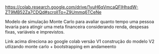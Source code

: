 https://colab.research.google.com/drive/1yuH6qVmcaQFlHhsdW-ZT9MB52Za7CDQd#scrollTo=Z9Ummq6TCeNe

Modelo de simulação Monte Carlo para avaliar quanto tempo uma pessoa levaria para atingir uma meta financeira 
considerando renda, despesas fixas, variáveis e imprevistos.

Link acima direciona ao google colab
versão V1 
construção do modelo V2 utlizando monte carlo + bootstrapping  em andameento
